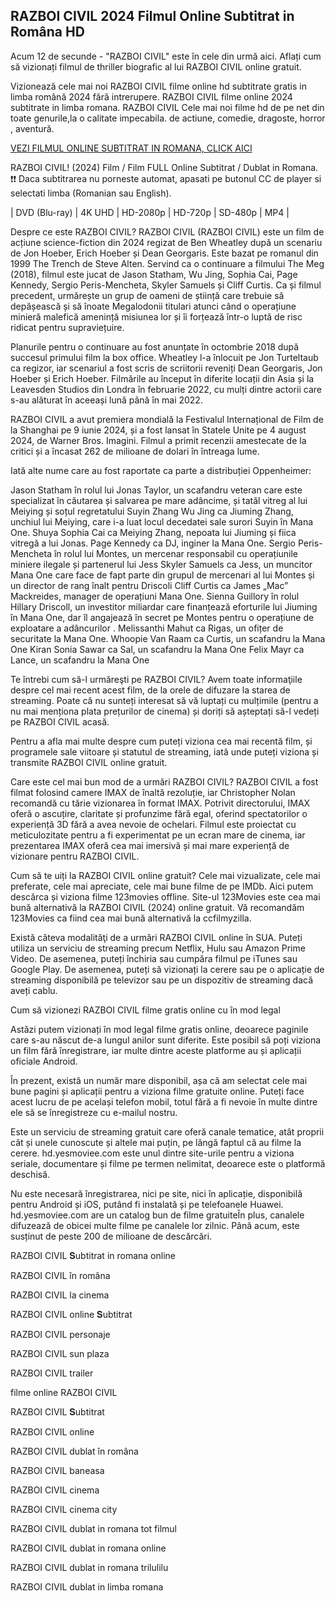## RAZBOI CIVIL 2024 Filmul Online Subtitrat in Româna HD

Acum 12 de secunde - "RAZBOI CIVIL" este în cele din urmă aici. Aflați cum să vizionați filmul de thriller biografic al lui RAZBOI CIVIL online gratuit.

Vizionează cele mai noi RAZBOI CIVIL filme online hd subtitrate gratis in limba română 2024 fără intrerupere. RAZBOI CIVIL filme online 2024 subtitrate in limba romana. RAZBOI CIVIL Cele mai noi filme hd de pe net din toate genurile,la o calitate impecabila. de actiune, comedie, dragoste, horror , aventură.

[VEZI FILMUL ONLINE SUBTITRAT IN ROMANA, CLICK AICI](https://veloz.bigmovies10.site/ro/movie/929590/civil-war)


RAZBOI CIVIL! (2024) Film / Film FULL Online Subtitrat / Dublat in Romana. ❗❗️ Daca subtitrarea nu porneste automat, apasati pe butonul CC de player si selectati limba (Romanian sau English).

| DVD (Blu-ray) | 4K UHD | HD-2080p | HD-720p | SD-480p | MP4 |

Despre ce este RAZBOI CIVIL? RAZBOI CIVIL (RAZBOI CIVIL) este un film de acțiune science-fiction din 2024 regizat de Ben Wheatley după un scenariu de Jon Hoeber, Erich Hoeber și Dean Georgaris. Este bazat pe romanul din 1999 The Trench de Steve Alten. Servind ca o continuare a filmului The Meg (2018), filmul este jucat de Jason Statham, Wu Jing, Sophia Cai, Page Kennedy, Sergio Peris-Mencheta, Skyler Samuels și Cliff Curtis. Ca și filmul precedent, urmărește un grup de oameni de știință care trebuie să depășească și să înoate Megalodonii titulari atunci când o operațiune minieră malefică amenință misiunea lor și îi forțează într-o luptă de risc ridicat pentru supraviețuire.

Planurile pentru o continuare au fost anunțate în octombrie 2018 după succesul primului film la box office. Wheatley l-a înlocuit pe Jon Turteltaub ca regizor, iar scenariul a fost scris de scriitorii reveniți Dean Georgaris, Jon Hoeber și Erich Hoeber. Filmările au început în diferite locații din Asia și la Leavesden Studios din Londra în februarie 2022, cu mulți dintre actorii care s-au alăturat în aceeași lună până în mai 2022.

RAZBOI CIVIL a avut premiera mondială la Festivalul Internațional de Film de la Shanghai pe 9 iunie 2024, și a fost lansat în Statele Unite pe 4 august 2024, de Warner Bros. Imagini. Filmul a primit recenzii amestecate de la critici și a încasat 262 de milioane de dolari în întreaga lume.

Iată alte nume care au fost raportate ca parte a distribuției Oppenheimer:

Jason Statham în rolul lui Jonas Taylor, un scafandru veteran care este specializat în căutarea și salvarea pe mare adâncime, și tatăl vitreg al lui Meiying și soțul regretatului Suyin Zhang Wu Jing ca Jiuming Zhang, unchiul lui Meiying, care i-a luat locul decedatei sale surori Suyin în Mana One. Shuya Sophia Cai ca Meiying Zhang, nepoata lui Jiuming și fiica vitregă a lui Jonas. Page Kennedy ca DJ, inginer la Mana One. Sergio Peris-Mencheta în rolul lui Montes, un mercenar responsabil cu operațiunile miniere ilegale și partenerul lui Jess Skyler Samuels ca Jess, un muncitor Mana One care face de fapt parte din grupul de mercenari al lui Montes și un director de rang înalt pentru Driscoli Cliff Curtis ca James „Mac” Mackreides, manager de operațiuni Mana One. Sienna Guillory în rolul Hillary Driscoll, un investitor miliardar care finanțează eforturile lui Jiuming în Mana One, dar îl angajează în secret pe Montes pentru o operațiune de exploatare a adâncurilor . Melissanthi Mahut ca Rigas, un ofițer de securitate la Mana One. Whoopie Van Raam ca Curtis, un scafandru la Mana One Kiran Sonia Sawar ca Sal, un scafandru la Mana One Felix Mayr ca Lance, un scafandru la Mana One

Te întrebi cum să-l urmăreşti pe RAZBOI CIVIL? Avem toate informaţiile despre cel mai recent acest film, de la orele de difuzare la starea de streaming. Poate că nu sunteți interesat să vă luptați cu mulțimile (pentru a nu mai menționa plata prețurilor de cinema) și doriți să așteptați să-l vedeți pe RAZBOI CIVIL acasă.

Pentru a afla mai multe despre cum puteți viziona cea mai recentă film, și programele sale viitoare și statutul de streaming, iată unde puteți viziona și transmite RAZBOI CIVIL online gratuit.

Care este cel mai bun mod de a urmări RAZBOI CIVIL? RAZBOI CIVIL a fost filmat folosind camere IMAX de înaltă rezoluție, iar Christopher Nolan recomandă cu tărie vizionarea în format IMAX. Potrivit directorului, IMAX oferă o ascuțire, claritate și profunzime fără egal, oferind spectatorilor o experiență 3D fără a avea nevoie de ochelari. Filmul este proiectat cu meticulozitate pentru a fi experimentat pe un ecran mare de cinema, iar prezentarea IMAX oferă cea mai imersivă și mai mare experiență de vizionare pentru RAZBOI CIVIL.

Cum să te uiți la RAZBOI CIVIL online gratuit? Cele mai vizualizate, cele mai preferate, cele mai apreciate, cele mai bune filme de pe IMDb. Aici putem descărca și viziona filme 123movies offline. Site-ul 123Movies este cea mai bună alternativă la RAZBOI CIVIL (2024) online gratuit. Vă recomandăm 123Movies ca fiind cea mai bună alternativă la ccfilmyzilla.

Există câteva modalităţi de a urmări RAZBOI CIVIL online în SUA. Puteți utiliza un serviciu de streaming precum Netflix, Hulu sau Amazon Prime Video. De asemenea, puteți închiria sau cumpăra filmul pe iTunes sau Google Play. De asemenea, puteți să vizionați la cerere sau pe o aplicație de streaming disponibilă pe televizor sau pe un dispozitiv de streaming dacă aveți cablu.

Cum să vizionezi RAZBOI CIVIL filme gratis online cu în mod legal

Astăzi putem vizionați în mod legal filme gratis online, deoarece paginile care s-au născut de-a lungul anilor sunt diferite. Este posibil să poți viziona un film fără înregistrare, iar multe dintre aceste platforme au și aplicații oficiale Android.

În prezent, există un număr mare disponibil, așa că am selectat cele mai bune pagini și aplicații pentru a viziona filme gratuite online. Puteți face acest lucru de pe același telefon mobil, totul fără a fi nevoie în multe dintre ele să se înregistreze cu e-mailul nostru.

Este un serviciu de streaming gratuit care oferă canale tematice, atât proprii cât și unele cunoscute și altele mai puțin, pe lângă faptul că au filme la cerere. hd.yesmoviee.com este unul dintre site-urile pentru a viziona seriale, documentare și filme pe termen nelimitat, deoarece este o platformă deschisă.

Nu este necesară înregistrarea, nici pe site, nici în aplicație, disponibilă pentru Android și iOS, putând fi instalată și pe telefoanele Huawei. hd.yesmoviee.com are un catalog bun de filme gratuiteÎn plus, canalele difuzează de obicei multe filme pe canalele lor zilnic. Până acum, este susținut de peste 200 de milioane de descărcări.

RAZBOI CIVIL 𝐒ubtitrat in romana online

RAZBOI CIVIL în româna

RAZBOI CIVIL la cinema

RAZBOI CIVIL online 𝐒ubtitrat

RAZBOI CIVIL personaje

RAZBOI CIVIL sun plaza

RAZBOI CIVIL trailer

filme online RAZBOI CIVIL

RAZBOI CIVIL 𝐒ubtitrat

RAZBOI CIVIL online

RAZBOI CIVIL dublat în româna

RAZBOI CIVIL baneasa

RAZBOI CIVIL cinema

RAZBOI CIVIL cinema city

RAZBOI CIVIL dublat in romana tot filmul

RAZBOI CIVIL dublat in romana online

RAZBOI CIVIL dublat in romana trilulilu

RAZBOI CIVIL dublat in limba romana
